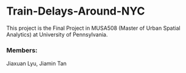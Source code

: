 # Train-Delays-Around-NYC

This project is the Final Project in MUSA508 (Master of Urban Spatial Analytics) at University of Pennsylvania.

### Members:
Jiaxuan Lyu, Jiamin Tan
